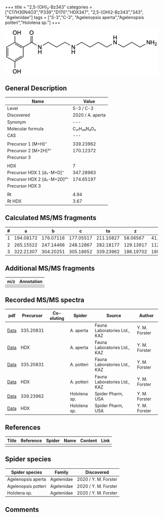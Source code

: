 +++
title = "2,5-(OH)₂-Bz343"
categories = ["C17H30N4O3","P339","D170","HDX347",
"2,5-(OH)2-Bz343","343",
"Agelenidae"]
tags = ["S-3","C-3",
"Agelenopsis aperta","Agelenopsis potteri","Hololena sp."]
+++

![](/img/2-5-OH2-Bz343.png)

## General Description

| Name                        | Value            |
|-----------------------------|------------------|
| Level                       | S-3 / C-3        |
| Discovered                  | 2020 / A. aperta |
| Synonym                     | ---              |
| Molecular formula           | C₁₇H₃₀N₄O₃       |
| CAS                         | ---              |
|                             |                  |
| Precursor 1 [M+H]⁺          | 339.23962        |
| Precursor 2 [M+2H]²⁺        | 170.12372        |
| Precursor 3                 |                  |
|                             |                  |
| HDX                         | 7                |
| Precursor HDX 1 [d₇-M+D]⁺   | 347.28983        |
| Precursor HDX 2 [d₇-M+2D]²⁺ | 174.65197        |
| Precursor HDX 3             |                  |
|                             |                  |
| Rt                          | 4.94             |
| Rt HDX                      | 3.67             |

## Calculated MS/MS fragments

| # | a         | b         | c         | ta        | z         | y         | tz        |
|---|-----------|-----------|-----------|-----------|-----------|-----------|-----------|
| 1 | 194.08172 | 176.07116 | 177.05517 | 211.10827 | 58.06567  | 41.03912  | 75.09222  |
| 2 | 265.15522 | 247.14466 | 248.12867 | 282.18177 | 129.13917 | 112.11262 | 146.16572 |
| 3 | 322.21307 | 304.20251 | 305.18652 | 339.23962 | 186.19702 | 169.17047 | 203.22357 |

## Additional MS/MS fragments

| m/z       | Annotation |
|-----------|------------|
|           |            |

## Recorded MS/MS spectra

| pdf                                                | Precursor | Co-eluting | Spider    | Source                       | Author        |
|----------------------------------------------------|-----------|------------|-----------|------------------------------|---------------|
| [Data](/pdf/A-aperta/339_2-5-OH2-Bz343_Aa.pdf)     | 335.20831 |            | A. aperta | Fauna Laboratories Ltd., KAZ | Y. M. Forster |
| [Data](/pdf/A-aperta/339_2-5-OH2-Bz343_Aa_HDX.pdf) | HDX       |            | A. aperta | Fauna Laboratories Ltd., KAZ | Y. M. Forster |
| [Data](/pdf/A-potteri/2-5-OH2-Bz343_Ap.pdf) | 335.20831 |           | A. potteri | Fauna Laboratories Ltd., KAZ | Y. M. Forster |
| [Data](/pdf/A-potteri/2-5-OH2-Bz343_Ap_HDX.pdf) | HDX |           | A. potteri | Fauna Laboratories Ltd., KAZ | Y. M. Forster |
| [Data](/pdf/Hololena-sp/339_2-5-OH2-Bz343_Ho-sp.pdf) | 339.23962 |           | Hololena sp. | Spider Pharm, USA | Y. M. Forster |
| [Data](/pdf/Hololena-sp/339_2-5-OH2-Bz343_Ho-sp_HDX.pdf) | HDX |           | Hololena sp. | Spider Pharm, USA | Y. M. Forster |

## References

| Title     | Reference   | Spider    | Name   | Content  | Link |
|-----------|-------------|-----------|--------|----------|-----|
|           |             |           |        |          |     |

## Spider species

| Spider species     | Family     | Discovered           |
|--------------------|------------|----------------------|
| Agelenopsis aperta | Agelenidae | 2020 / Y. M. Forster |
| Agelenopsis potteri | Agelenidae | 2020 / Y. M. Forster |
| Hololena sp. | Agelenidae | 2020 / Y. M. Forster |

## Comments
